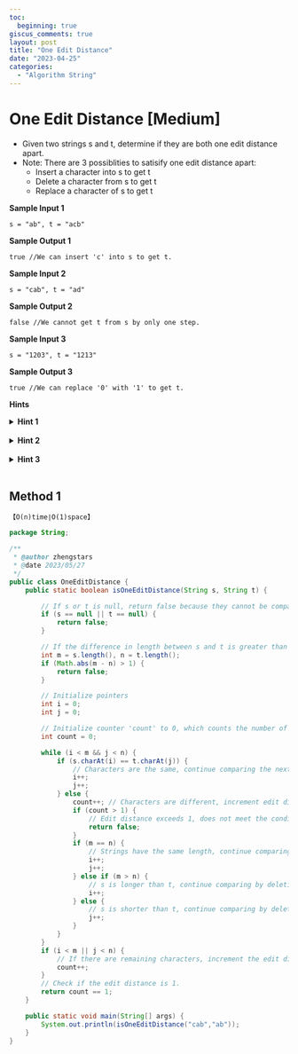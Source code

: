 ```yaml
---
toc:
  beginning: true
giscus_comments: true
layout: post
title: "One Edit Distance"
date: "2023-04-25"
categories:
  - "Algorithm String"
---
```


# One Edit Distance [Medium]

- Given two strings s and t, determine if they are both one edit distance apart.
- Note: There are 3 possiblities to satisify one edit distance apart:
  - Insert a character into s to get t
  - Delete a character from s to get t
  - Replace a character of s to get t


**Sample Input 1**

```
s = "ab", t = "acb"
```

**Sample Output 1**

```
true //We can insert 'c' into s to get t.
```

**Sample Input 2**

```
s = "cab", t = "ad"
```

**Sample Output 2**

```
false //We cannot get t from s by only one step.
```

**Sample Input 3**

```
s = "1203", t = "1213"
```

**Sample Output 3**

```
true //We can replace '0' with '1' to get t.
```



**Hints**
<br>

<details> <summary><b>Hint 1</b></summary>
    <br>
    <i><strong> There are a few different ways to solve this problem, but all of them use the same general approach. You'll need to determine not only all of the unique characters required to form the input words, but also their required frequencies. What determines the required frequencies of characters to form multiple words? </strong></i>
</details>




<br>

<details> <summary><b>Hint 2</b></summary>
    <br>
    <i><strong> The word that contains the highest frequency of any character dictates how many of those characters are required. For example, given words = ["A", "AAAA"] you need 4 As, because the word that contains the most of amount of As has 4. </strong></i>
</details>



<br>

<details> <summary><b>Hint 3</b></summary>
    <br>
    <i><strong> Use a hash table to keep track of the maximum frequencies of all unique characters that occur across all words. Count the frequency of each character in each word, and use those per-word frequencies to update your maximum-character-frequency hash table. Once you've determined the maximum frequency of each character across all words, you can use the built-up hash table to generate your output array. </strong></i>
</details>




<br>

## Method 1

```tex
【O(n)time∣O(1)space】
```

```java
package String;

/**
 * @author zhengstars
 * @date 2023/05/27
 */
public class OneEditDistance {
    public static boolean isOneEditDistance(String s, String t) {

        // If s or t is null, return false because they cannot be compared.
        if (s == null || t == null) {
            return false;
        }

        // If the difference in length between s and t is greater than 1, return false because the distance cannot exceed 1.
        int m = s.length(), n = t.length();
        if (Math.abs(m - n) > 1) {
            return false;
        }

        // Initialize pointers
        int i = 0;
        int j = 0;

        // Initialize counter 'count' to 0, which counts the number of different characters.
        int count = 0;

        while (i < m && j < n) {
            if (s.charAt(i) == t.charAt(j)) {
                // Characters are the same, continue comparing the next character.
                i++;
                j++;
            } else {
                count++; // Characters are different, increment edit distance by one.
                if (count > 1) {
                    // Edit distance exceeds 1, does not meet the condition.
                    return false;
                }
                if (m == n) {
                    // Strings have the same length, continue comparing by replacing the character.
                    i++;
                    j++;
                } else if (m > n) {
                    // s is longer than t, continue comparing by deleting a character from s.
                    i++;
                } else {
                    // s is shorter than t, continue comparing by deleting a character from t.
                    j++;
                }
            }
        }
        if (i < m || j < n) {
            // If there are remaining characters, increment the edit distance by one.
            count++;
        }
        // Check if the edit distance is 1.
        return count == 1;
    }

    public static void main(String[] args) {
        System.out.println(isOneEditDistance("cab","ab"));
    }
}
```


